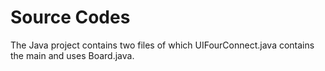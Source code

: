 # Source Codes
The Java project contains two files of which UIFourConnect.java contains the main and uses Board.java.  
